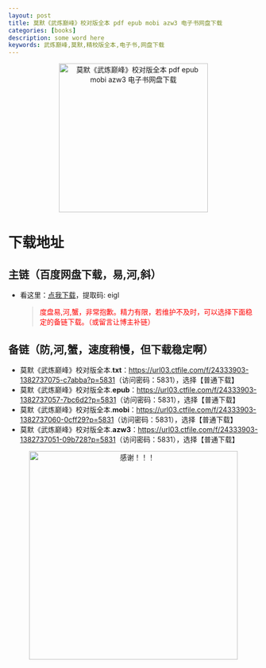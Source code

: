 ```yaml
---
layout: post
title: 莫默《武炼巅峰》校对版全本 pdf epub mobi azw3 电子书网盘下载
categories: [books]
description: some word here
keywords: 武炼巅峰,莫默,精校版全本,电子书,网盘下载
---
```


<div align="center"><img src="https://qweree.cn/wp-content/uploads/2024/10/wu-lian-dian-feng-tuya.jpg" alt="莫默《武炼巅峰》校对版全本 pdf epub mobi azw3 电子书网盘下载" width="300px" height="auto"></div>

# 下载地址

## 主链（百度网盘下载，易,河,斜）

- 看这里：[点我下载](https://pan.baidu.com/s/1iMXUbSbtZQZjDcqDmnWUyw?pwd=eigl)，提取码: eigl

  > <p style="color:red" >度盘易,河,蟹，非常抱歉。精力有限，若维护不及时，可以选择下面稳定的备链下载。（或留言让博主补链）</p>

## 备链（防,河,蟹，速度稍慢，但下载稳定啊）

- 莫默《武炼巅峰》校对版全本.**txt**：<https://url03.ctfile.com/f/24333903-1382737075-c7abba?p=5831>（访问密码：5831），选择【普通下载】
- 莫默《武炼巅峰》校对版全本.**epub**：<https://url03.ctfile.com/f/24333903-1382737057-7bc6d2?p=5831>（访问密码：5831），选择【普通下载】
- 莫默《武炼巅峰》校对版全本.**mobi**：<https://url03.ctfile.com/f/24333903-1382737060-0cff29?p=5831>（访问密码：5831），选择【普通下载】
- 莫默《武炼巅峰》校对版全本.**azw3**：<https://url03.ctfile.com/f/24333903-1382737051-09b728?p=5831>（访问密码：5831），选择【普通下载】

<div align="center"><img src="https://pic.imgdb.cn/item/6707df6bd29ded1a8ce37031.gif" alt="感谢！！！" width="420px" height="auto"/></div>
